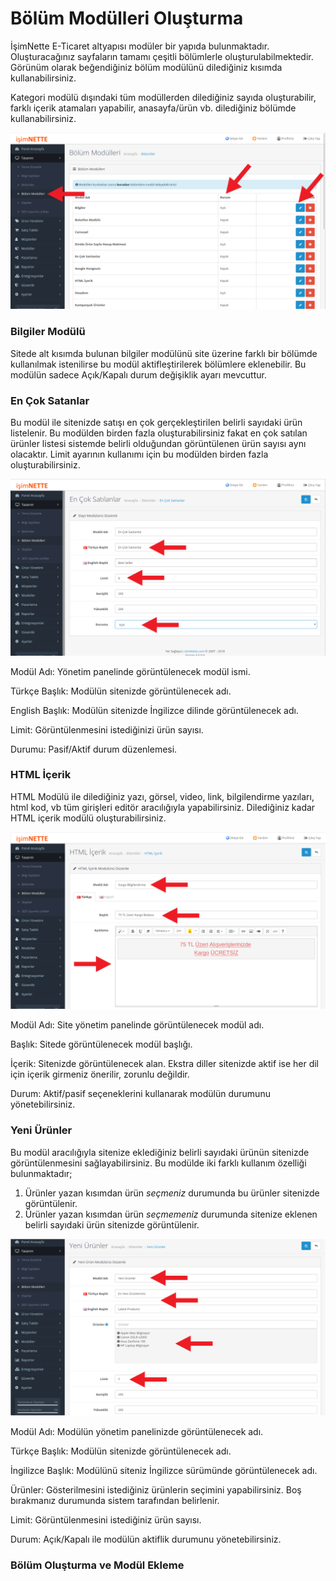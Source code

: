 # Bölüm Modülleri Oluşturma

İşimNette E-Ticaret altyapısı modüler bir yapıda bulunmaktadır. Oluşturacağınız sayfaların tamamı çeşitli bölümlerle oluşturulabilmektedir. Görünüm olarak beğendiğiniz bölüm modülünü dilediğiniz kısımda kullanabilirsiniz.

Kategori modülü dışındaki tüm modüllerden dilediğiniz sayıda oluşturabilir, farklı içerik atamaları yapabilir, anasayfa/ürün vb. dilediğiniz bölümde kullanabilirsiniz.

![](/assets/bolum-modulleri-listesi.png)

### Bilgiler Modülü

Sitede alt kısımda bulunan bilgiler modülünü site üzerine farklı bir bölümde kullanılmak istenilirse bu modül aktifleştirilerek bölümlere eklenebilir. Bu modülün sadece Açık/Kapalı durum değişiklik ayarı mevcuttur.

### En Çok Satanlar

Bu modül ile sitenizde satışı en çok gerçekleştirilen belirli sayıdaki ürün listelenir. Bu modülden birden fazla oluşturabilirsiniz fakat en çok satılan ürünler listesi sistemde belirli olduğundan görüntülenen ürün sayısı aynı olacaktır. Limit ayarının kullanımı için bu modülden birden fazla oluşturabilirsiniz.

![](/assets/en-cok-satanlar-modulu.png)

Modül Adı: Yönetim panelinde görüntülenecek modül ismi.

Türkçe Başlık: Modülün sitenizde görüntülenecek adı.

English Başlık: Modülün sitenizde İngilizce dilinde görüntülenecek adı.

Limit: Görüntülenmesini istediğinizi ürün sayısı.

Durumu: Pasif/Aktif durum düzenlemesi.

### HTML İçerik

HTML Modülü ile dilediğiniz yazı, görsel, video, link, bilgilendirme yazıları, html kod, vb tüm girişleri editör aracılığıyla yapabilirsiniz. Dilediğiniz kadar HTML içerik modülü oluşturabilirsiniz.  

![](/assets/html-icerik.png)

Modül Adı: Site yönetim panelinde görüntülenecek modül adı. 

Başlık: Sitede görüntülenecek modül başlığı.

İçerik: Sitenizde görüntülenecek alan. Ekstra diller sitenizde aktif ise her dil için içerik girmeniz önerilir, zorunlu değildir.

Durum: Aktif/pasif seçeneklerini kullanarak modülün durumunu yönetebilirsiniz.

### Yeni Ürünler 

Bu modül aracılığıyla sitenize eklediğiniz belirli sayıdaki ürünün sitenizde görüntülenmesini sağlayabilirsiniz. Bu modülde iki farklı kullanım özelliği bulunmaktadır; 

1. Ürünler yazan kısımdan ürün _seçmeniz_ durumunda bu ürünler sitenizde görüntülenir.
2. Ürünler yazan kısımdan ürün _seçmemeniz_ durumunda sitenize eklenen belirli sayıdaki ürün sitenizde görüntülenir. 

![](/assets/bolum-modulleri-en-yeni-urunler.png)

Modül Adı: Modülün yönetim panelinizde görüntülenecek adı. 

Türkçe Başlık: Modülün sitenizde görüntülenecek adı.

İngilizce Başlık: Modülünü siteniz İngilizce sürümünde görüntülenecek adı.

Ürünler: Gösterilmesini istediğiniz ürünlerin seçimini yapabilirsiniz. Boş bırakmanız durumunda sistem tarafından belirlenir.

Limit: Görüntülenmesini istediğiniz ürün sayısı.

Durum: Açık/Kapalı ile modülün aktiflik durumunu yönetebilirsiniz. 



### Bölüm Oluşturma ve Modül Ekleme



